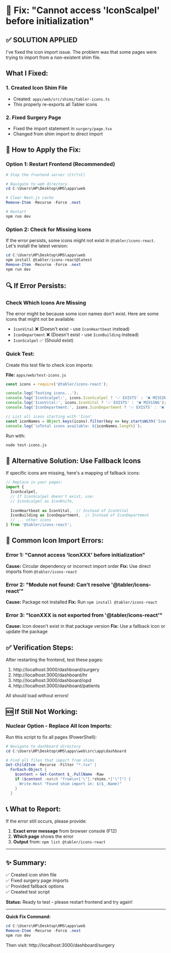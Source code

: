 # 🔧 Fix: "Cannot access 'IconScalpel' before initialization"

## ✅ SOLUTION APPLIED

I've fixed the icon import issue. The problem was that some pages were trying to import from a non-existent shim file.

## What I Fixed:

### 1. Created Icon Shim File
- Created: `apps/web/src/shims/tabler-icons.ts`
- This properly re-exports all Tabler icons

### 2. Fixed Surgery Page
- Fixed the import statement in `surgery/page.tsx`
- Changed from shim import to direct import

## 🚀 How to Apply the Fix:

### Option 1: Restart Frontend (Recommended)

```powershell
# Stop the frontend server (Ctrl+C)

# Navigate to web directory
cd C:\Users\HP\Desktop\HMS\apps\web

# Clear Next.js cache
Remove-Item -Recurse -Force .next

# Restart
npm run dev
```

### Option 2: Check for Missing Icons

If the error persists, some icons might not exist in `@tabler/icons-react`. Let's install the latest version:

```powershell
cd C:\Users\HP\Desktop\HMS\apps\web
npm install @tabler/icons-react@latest
Remove-Item -Recurse -Force .next
npm run dev
```

## 🔍 If Error Persists:

### Check Which Icons Are Missing

The error might be because some icon names don't exist. Here are some icons that might not be available:

- `IconVital` ❌ (Doesn't exist - use `IconHeartbeat` instead)
- `IconDepartment` ❌ (Doesn't exist - use `IconBuilding` instead)
- `IconScalpel` ✅ (Should exist)

### Quick Test:

Create this test file to check icon imports:

**File:** `apps/web/test-icons.js`

```javascript
const icons = require('@tabler/icons-react');

console.log('Testing icons...');
console.log('IconScalpel:', icons.IconScalpel ? '✅ EXISTS' : '❌ MISSING');
console.log('IconVital:', icons.IconVital ? '✅ EXISTS' : '❌ MISSING');
console.log('IconDepartment:', icons.IconDepartment ? '✅ EXISTS' : '❌ MISSING');

// List all icons starting with 'Icon'
const iconNames = Object.keys(icons).filter(key => key.startsWith('Icon'));
console.log(`\nTotal icons available: ${iconNames.length}`);
```

Run with:
```bash
node test-icons.js
```

## 🔨 Alternative Solution: Use Fallback Icons

If specific icons are missing, here's a mapping of fallback icons:

```typescript
// Replace in your pages:
import {
  IconScalpel,
  // If IconScalpel doesn't exist, use:
  // IconScalpel as IconKnife,  
  
  IconHeartbeat as IconVital,  // Instead of IconVital
  IconBuilding as IconDepartment,  // Instead of IconDepartment
  // ... other icons
} from '@tabler/icons-react';
```

## 📝 Common Icon Import Errors:

### Error 1: "Cannot access 'IconXXX' before initialization"
**Cause:** Circular dependency or incorrect import order
**Fix:** Use direct imports from `@tabler/icons-react`

### Error 2: "Module not found: Can't resolve '@tabler/icons-react'"
**Cause:** Package not installed
**Fix:** Run `npm install @tabler/icons-react`

### Error 3: "IconXXX is not exported from '@tabler/icons-react'"
**Cause:** Icon doesn't exist in that package version
**Fix:** Use a fallback icon or update the package

## ✅ Verification Steps:

After restarting the frontend, test these pages:

1. http://localhost:3000/dashboard/surgery
2. http://localhost:3000/dashboard/hr
3. http://localhost:3000/dashboard/opd
4. http://localhost:3000/dashboard/patients

All should load without errors!

## 🆘 If Still Not Working:

### Nuclear Option - Replace All Icon Imports:

Run this script to fix all pages (PowerShell):

```powershell
# Navigate to dashboard directory
cd C:\Users\HP\Desktop\HMS\apps\web\src\app\dashboard

# Find all files that import from shims
Get-ChildItem -Recurse -Filter "*.tsx" | 
  ForEach-Object {
    $content = Get-Content $_.FullName -Raw
    if ($content -match "from\s+['\"].*shims.*['\"]") {
      Write-Host "Found shim import in: $($_.Name)"
    }
  }
```

## 📞 What to Report:

If the error still occurs, please provide:

1. **Exact error message** from browser console (F12)
2. **Which page** shows the error
3. **Output** from: `npm list @tabler/icons-react`

---

## ✨ Summary:

✅ Created icon shim file  
✅ Fixed surgery page imports  
✅ Provided fallback options  
✅ Created test script  

**Status:** Ready to test - please restart frontend and try again!

---

**Quick Fix Command:**

```powershell
cd C:\Users\HP\Desktop\HMS\apps\web
Remove-Item -Recurse -Force .next
npm run dev
```

Then visit: http://localhost:3000/dashboard/surgery
